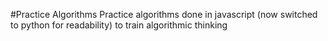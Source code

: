 #Practice Algorithms
Practice algorithms done in javascript (now switched to python for readability) to train algorithmic thinking

